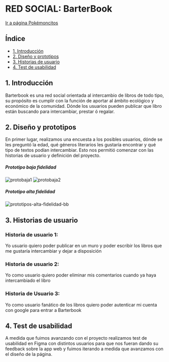 # RED SOCIAL: BarterBook

[Ir a página Pokémoncitos](https://valemontecinosp.github.io/SCL019-data-lovers/src/index.html)

## Índice

* [1. Introducción](#1-introducción)
* [2. Diseño y prototipos](#2-diseño-y-prototipos)
* [3. Historias de usuario](#3-historias-de-usuario)
* [4. Test de usabilidad](#4-test-de-usabilidad)


## 1. Introducción

Barterbook es una red social orientada al intercambio de libros de todo tipo, su propósito es cumplir con la función de aportar al ámbito ecológico y económico de la comunidad. Dónde los usuarios pueden publicar que libro están buscando para intercambiar, prestar ó regalar.

## 2. Diseño y prototipos

En primer lugar, realizamos una encuesta a los posibles usuarios, dónde se les preguntó la edad, qué géneros literarios les gustaría encontrar y qué tipo de textos podían intercambiar. Esto nos permitió comenzar con las historias de usuario y definición del proyecto.

##### Prototipo baja fidelidad


![protobaja1](https://user-images.githubusercontent.com/89282860/162830604-595f2229-b9ac-4ab5-af86-65710e0bcdcd.jpeg)
![protobaja2](https://user-images.githubusercontent.com/89282860/162830629-3d7bf188-31f3-4df1-aa8f-8eeaf42540a2.jpeg)


##### Prototipo alta fidelidad



![prototipos-alta-fidelidad-bb](https://user-images.githubusercontent.com/89282860/162830972-9e97832a-161a-4e7b-abab-339c9c770333.png)



## 3. Historias de usuario


### **Historia de usuario 1:**

Yo usuario quiero poder publicar en un muro y poder escribir los libros que me gustaría intercambiar y dejar a disposición 
 
### **Historia de usuario 2:**

Yo como usuario quiero poder eliminar mis comentarios cuando ya haya intercambiado el libro

### **Historia de Usuario 3:**

Yo como usuario fanático de los libros quiero poder autenticar mi cuenta con google para entrar a Barterbook 



##  4. Test de usabilidad

A medida que fuimos avanzando con el proyecto realizamos test de usabilidad en Figma con distintos usuarios para que nos fueran dando su feedback sobre la app web y fuimos iterando a medida que avanzamos con el diseño de la página.

